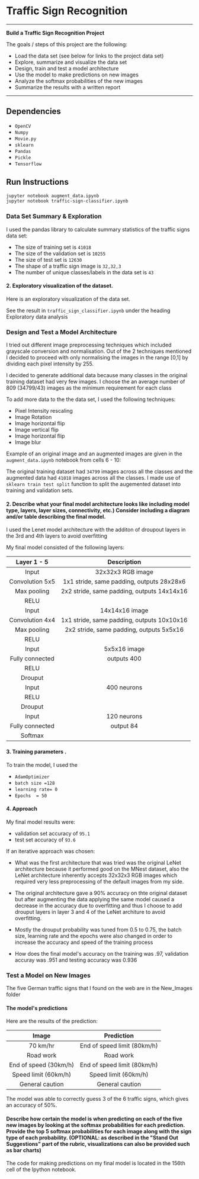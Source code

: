 # **Traffic Sign Recognition** 



---

**Build a Traffic Sign Recognition Project**

The goals / steps of this project are the following:
* Load the data set (see below for links to the project data set)
* Explore, summarize and visualize the data set
* Design, train and test a model architecture
* Use the model to make predictions on new images
* Analyze the softmax probabilities of the new images
* Summarize the results with a written report


[//]: # (Image References)

[image1]: ./examples/visualization.jpg "Visualization"
[image2]: ./examples/grayscale.jpg "Grayscaling"
[image3]: ./examples/random_noise.jpg "Random Noise"
[image4]: ./New_Images/2.ppm "Traffic Sign 1"
[image5]: ./examples/3.ppm "Traffic Sign 2"
[image6]: ./examples/4.ppm "Traffic Sign 3"
[image7]: ./examples/5.ppm "Traffic Sign 4"
[image8]: ./examples/6.ppm "Traffic Sign 5"

---


## Dependencies

* `OpenCV`
* `Numpy` 
* `Movie.py`
* `sklearn`
* `Pandas`
* `Pickle`
* `Tensorflow`

## Run Instructions
```bash
jupyter notebook augment_data.ipynb
jupyter notebook traffic-sign-classifier.ipynb 
```

### Data Set Summary & Exploration


I used the pandas library to calculate summary statistics of the traffic
signs data set:

* The size of training set is  `41018`
* The size of the validation set is `10255`
* The size of test set is `12630`
* The shape of a traffic sign image is `32,32,3`
* The number of unique classes/labels in the data set is `43`

#### 2. Exploratory visualization of the dataset.

Here is an exploratory visualization of the data set. 

See the result in `traffic_sign_classifier.ipynb` under the heading Exploratory data analysis

### Design and Test a Model Architecture



I tried out different image preprocessing techniques which included grayscale conversion and normalisation. Out of the 2 techniques mentioned I  decided to proceed with only normalising the images in the range [0,1] by dividing each pixel intensity by 255. 



I decided to generate additional data because many classes in the original training dataset had very few images. I choose the an average number of 809 (34799/43) images as the minimum requirement for each class

To add more data to the the data set, I used the following techniques:

* Pixel Intensity rescaling
* Image Rotation
* Image horizontal flip
* Image vertical flip
* Image horizontal flip
* Image blur

Example of an original image and an augmented images are given in the `augment_data.ipynb` notebook from cells 6 - 10:



The original  training dataset had `34799` images across all the classes and the augmented data had `41018` images across all the classes.
I made use of `sklearn train test split` function to split the augemented dataset into training and validation sets.

#### 2. Describe what your final model architecture looks like including model type, layers, layer sizes, connectivity, etc.) Consider including a diagram and/or table describing the final model.

I used the Lenet model architecture with the additon of droupout layers in the 3rd and 4th layers to avoid overfitting

My final model consisted of the following layers:

| Layer         1 - 5	|     Description	        					| 
|:---------------------:|:---------------------------------------------:| 
| Input         		| 32x32x3 RGB image   							| 
| Convolution 5x5     	| 1x1 stride, same padding, outputs 28x28x6 	|
| Max pooling			| 2x2 stride, same padding, outputs 14x14x16	|
| RELU					|												|
| Input         		| 14x14x16 image 							    | 
| Convolution 4x4     	| 1x1 stride, same padding, outputs 10x10x16 	|
| Max pooling			| 2x2 stride, same padding, outputs 5x5x16  	|
| RELU					|												|
| Input         		| 5x5x16  image   						    	| 
| Fully connected       | outputs 400                               	|
| RELU					|												|
| Drouput																|
| Input         		| 400 neurons            					    | 
| RELU					|												|
| Drouput																|
| Input                 | 120 neurons     				            	|
| Fully connected		|  output 84     								|
| Softmax				|            									|


#### 3. Training parameters . 
To train the model, I used the 
* `AdamOptimizer` 
* `batch size =128`
* `learning rate= 0`
* `Epochs  = 50`
 
#### 4. Approach

My final model results were:
* validation set accuracy of `95.1`
* test set accuracy of `93.6`

If an iterative approach was chosen:
* What was the first architecture that was tried was the original LeNet architecture because it performed good on the MNest dataset, also the LeNet architecture inherently accepts 32x32x3 RGB images which required very less preprocessing of the default images from my side.

* The original architecture gave a 90% accuracy on thte original dataset but after augmenting the data applying the same model caused a decrease in the accuracy due to overfitting and thus I choose to add drouput layers in layer 3 and 4 of the LeNet architure to avoid overfitting.

* Mostly the drouput probability was tuned from 0.5 to 0.75, the batch size, learning rate and the epochs were also changed in order to increase the accuracy and speed of the training process

* How does the final model's accuracy on the training was .97, validation accuray was .951 and testing accuracy was 0.936
 

### Test a Model on New Images


The five German traffic signs that I found on the web are in the New_Images folder

#### The model's predictions 

Here are the results of the prediction:

| Image			        |     Prediction	        					| 
|:---------------------:|:---------------------------------------------:| 
| 70 km/hr      		| End of speed limit (80km/h)  					| 
| Road work  			| Road work 									|
| End of speed (30km/h) | End of speed limit (80km/h)					|
| Speed limit (60km/h) 	| Speed limit (60km/h)					 		|
|  General caution		|  General caution   							|


The model was able to correctly guess 3 of the 6 traffic signs, which gives an accuracy of 50%.

####  Describe how certain the model is when predicting on each of the five new images by looking at the softmax probabilities for each prediction. Provide the top 5 softmax probabilities for each image along with the sign type of each probability. (OPTIONAL: as described in the "Stand Out Suggestions" part of the rubric, visualizations can also be provided such as bar charts)

The code for making predictions on my final model is located in the 156th cell of the Ipython notebook.








